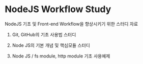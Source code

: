 # NodeJS Workflow Study
NodeJS 기초 및 Front-end Workflow을 향상시키기 위한 스터디 자료

1. Git, GitHub의 기초 사용법 스터디

2. Node JS의 기본 개념 및 핵심모듈 스터디

3. Node JS / fs module, http module 기초 사용예제
